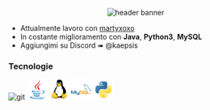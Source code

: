 <p align="center"> <img src="https://capsule-render.vercel.app/api?type=waving&height=240&color=0:32A5E7,100:00C1FF&text=Kaepsis&fontAlignY=30&textBg=false&desc=Sviluppatore%20plugin%20Minecraft%20e%20bot%20Discord&descAlignY=60"  alt="header banner"/> </p>

- Attualmente lavoro con [martyxoxo](https://twitch.tv/martyxoxotv)
- In costante miglioramento con **Java**, **Python3**, **MySQL**
- Aggiungimi su Discord ➠ @kaepsis

<h3 align="left">Tecnologie</h3>
<p align="left">
  <img src="https://www.vectorlogo.zone/logos/git-scm/git-scm-icon.svg" alt="git" width="40" height="40"/>
  <img src="https://raw.githubusercontent.com/devicons/devicon/master/icons/java/java-original.svg" alt="java" width="40" height="40"/>
  <img src="https://raw.githubusercontent.com/devicons/devicon/master/icons/linux/linux-original.svg" alt="linux" width="40" height="40"/>
  <img src="https://raw.githubusercontent.com/devicons/devicon/master/icons/mysql/mysql-original-wordmark.svg" alt="mysql" width="40" height="40"/>
  <img src="https://raw.githubusercontent.com/devicons/devicon/master/icons/python/python-original.svg" alt="python" width="40" height="40"/>
</p>
